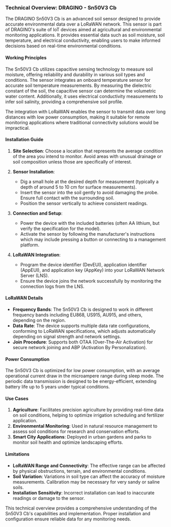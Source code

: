 ### Technical Overview: DRAGINO - Sn50V3 Cb

The DRAGINO Sn50V3 Cb is an advanced soil sensor designed to provide accurate environmental data over a LoRaWAN network. This sensor is part of DRAGINO's suite of IoT devices aimed at agricultural and environmental monitoring applications. It provides essential data such as soil moisture, soil temperature, and electrical conductivity, enabling users to make informed decisions based on real-time environmental conditions.

#### Working Principles

The Sn50V3 Cb utilizes capacitive sensing technology to measure soil moisture, offering reliability and durability in various soil types and conditions. The sensor integrates an onboard temperature sensor for accurate soil temperature measurements. By measuring the dielectric constant of the soil, the capacitive sensor can determine the volumetric water content. Additionally, it uses electrical conductivity measurements to infer soil salinity, providing a comprehensive soil profile.

The integration with LoRaWAN enables the sensor to transmit data over long distances with low power consumption, making it suitable for remote monitoring applications where traditional connectivity solutions would be impractical.

#### Installation Guide

1. **Site Selection**: Choose a location that represents the average condition of the area you intend to monitor. Avoid areas with unusual drainage or soil composition unless those are specifically of interest.

2. **Sensor Installation**:
   - Dig a small hole at the desired depth for measurement (typically a depth of around 5 to 10 cm for surface measurements).
   - Insert the sensor into the soil gently to avoid damaging the probe. Ensure full contact with the surrounding soil.
   - Position the sensor vertically to achieve consistent readings.

3. **Connection and Setup**:
   - Power the device with the included batteries (often AA lithium, but verify the specification for the model).
   - Activate the sensor by following the manufacturer's instructions which may include pressing a button or connecting to a management platform.

4. **LoRaWAN Integration**:
   - Program the device identifier (DevEUI), application identifier (AppEUI), and application key (AppKey) into your LoRaWAN Network Server (LNS).
   - Ensure the device joins the network successfully by monitoring the connection logs from the LNS.

#### LoRaWAN Details

- **Frequency Bands**: The Sn50V3 Cb is designed to work in different frequency bands including EU868, US915, AU915, and others, depending on the region.
- **Data Rate**: The device supports multiple data rate configurations, conforming to LoRaWAN specifications, which adjusts automatically depending on signal strength and network settings.
- **Join Procedure**: Supports both OTAA (Over-The-Air Activation) for secure network joining and ABP (Activation By Personalization).

#### Power Consumption

The Sn50V3 Cb is optimized for low power consumption, with an average operational current draw in the microampere range during sleep mode. The periodic data transmission is designed to be energy-efficient, extending battery life up to 5 years under typical conditions.

#### Use Cases

1. **Agriculture**: Facilitates precision agriculture by providing real-time data on soil conditions, helping to optimize irrigation scheduling and fertilizer application.
2. **Environmental Monitoring**: Used in natural resource management to assess soil conditions for research and conservation efforts.
3. **Smart City Applications**: Deployed in urban gardens and parks to monitor soil health and optimize landscaping efforts.

#### Limitations

- **LoRaWAN Range and Connectivity**: The effective range can be affected by physical obstructions, terrain, and environmental conditions.
- **Soil Variation**: Variations in soil type can affect the accuracy of moisture measurements. Calibration may be necessary for very sandy or saline soils.
- **Installation Sensitivity**: Incorrect installation can lead to inaccurate readings or damage to the sensor.

This technical overview provides a comprehensive understanding of the Sn50V3 Cb's capabilities and implementation. Proper installation and configuration ensure reliable data for any monitoring needs.